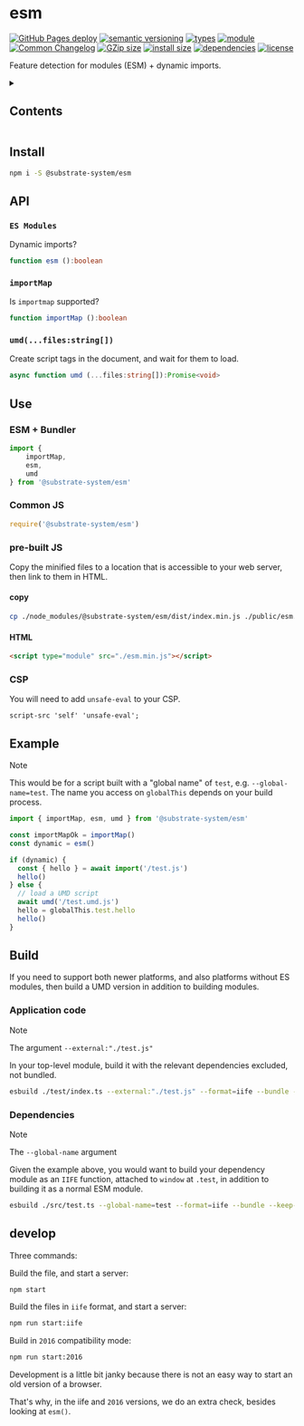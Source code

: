 # esm
[![GitHub Pages deploy](https://img.shields.io/github/actions/workflow/status/substrate-system/esm/gh-pages.yml?style=flat-square)](https://github.com/substrate-system/esm/actions/workflows/gh-pages.yml)
[![semantic versioning](https://img.shields.io/badge/semver-2.0.0-blue?logo=semver&style=flat-square)](https://semver.org/)
[![types](https://img.shields.io/npm/types/@substrate-system/esm?style=flat-square)](README.md)
[![module](https://img.shields.io/badge/module-ESM%2FCJS-blue?style=flat-square)](README.md)
[![Common Changelog](https://nichoth.github.io/badge/common-changelog.svg)](./CHANGELOG.md)
[![GZip size](https://img.shields.io/bundlephobia/minzip/@substrate-system/esm?style=flat-square&color=brightgreen)](https://bundlephobia.com/package/@substrate-system/esm)
[![install size](https://flat.badgen.net/packagephobia/install/@substrate-system/esm)](https://packagephobia.com/result?p=@substrate-system/esm)
[![dependencies](https://img.shields.io/badge/dependencies-zero-brightgreen.svg?style=flat-square)](package.json)
[![license](https://img.shields.io/badge/license-Big_Time-blue?style=flat-square)](LICENSE)


Feature detection for modules (ESM) + dynamic imports.

<details><summary><h2>Contents</h2></summary>

<!-- toc -->

- [Install](#install)
- [API](#api)
  * [`ES Modules`](#es-modules)
  * [`importMap`](#importmap)
  * [`umd(...files:string[])`](#umdfilesstring)
- [Use](#use)
  * [ESM + Bundler](#esm--bundler)
  * [Common JS](#common-js)
  * [pre-built JS](#pre-built-js)
  * [CSP](#csp)
- [Example](#example)
- [Build](#build)
  * [Application code](#application-code)
  * [Dependencies](#dependencies)
- [develop](#develop)

<!-- tocstop -->

</details>

## Install

```sh
npm i -S @substrate-system/esm
```

## API

### `ES Modules`
Dynamic imports?

```ts
function esm ():boolean
```

### `importMap`
Is `importmap` supported?

```ts
function importMap ():boolean
```

### `umd(...files:string[])`
Create script tags in the document, and wait for them to load.

```ts
async function umd (...files:string[]):Promise<void>
```

## Use

### ESM + Bundler
```js
import {
    importMap,
    esm,
    umd
} from '@substrate-system/esm'
```

### Common JS
```js
require('@substrate-system/esm')
```

### pre-built JS
Copy the minified files to a location that is accessible to your web server,
then link to them in HTML.

#### copy
```sh
cp ./node_modules/@substrate-system/esm/dist/index.min.js ./public/esm.min.js
```

#### HTML
```html
<script type="module" src="./esm.min.js"></script>
```

### CSP
You will need to add `unsafe-eval` to your CSP.

```
script-src 'self' 'unsafe-eval';
```

## Example

> [!NOTE]  
> This would be for a script built with a "global name" of `test`,
> e.g. `--global-name=test`. The name you access on `globalThis` depends on your
> build process.

```js
import { importMap, esm, umd } from '@substrate-system/esm'

const importMapOk = importMap()
const dynamic = esm()

if (dynamic) {
  const { hello } = await import('/test.js')
  hello()
} else {
  // load a UMD script
  await umd('/test.umd.js')
  hello = globalThis.test.hello
  hello()
}
```

## Build
If you need to support both newer platforms, and also platforms without
ES modules, then build a UMD version in addition to building modules.

### Application code

> [!NOTE]  
> The argument `--external:"./test.js"`

In your top-level module, build it with the relevant dependencies
excluded, not bundled.

```sh
esbuild ./test/index.ts --external:"./test.js" --format=iife --bundle --keep-names > public/bundle.js
```

### Dependencies

> [!NOTE]  
> The `--global-name` argument

Given the example above, you would want to build your dependency module
as an `IIFE` function, attached to `window` at `.test`, in addition to building
it as a normal ESM module.

```sh
esbuild ./src/test.ts --global-name=test --format=iife --bundle --keep-names > public/test.umd.js
```

## develop

Three commands:

Build the file, and start a server:

```sh
npm start
```

Build the files in `iife` format, and start a server:

```sh
npm run start:iife
```

Build in `2016` compatibility mode:

```sh
npm run start:2016
```

Development is a little bit janky because there is not an easy way to start
an old version of a browser.

That's why, in the iife and `2016` versions, we do an extra check, besides
looking at `esm()`.

